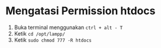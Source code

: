 # Mengatasi Permission htdocs

1. Buka terminal menggunakan `ctrl + alt - T`
2. Ketik `cd /opt/lampp/`
3. Ketik `sudo chmod 777 -R htdocs`
